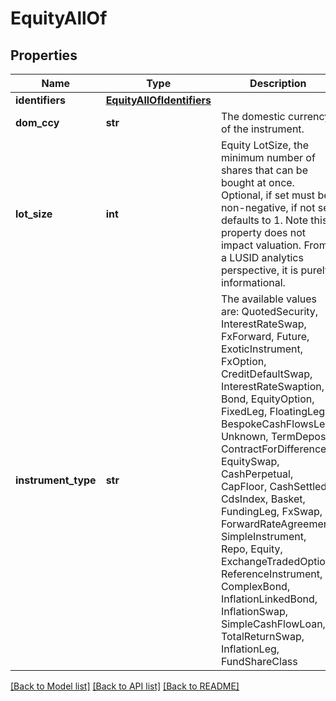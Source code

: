 # EquityAllOf


## Properties
Name | Type | Description | Notes
------------ | ------------- | ------------- | -------------
**identifiers** | [**EquityAllOfIdentifiers**](EquityAllOfIdentifiers.md) |  | [optional] 
**dom_ccy** | **str** | The domestic currency of the instrument. | 
**lot_size** | **int** | Equity LotSize, the minimum number of shares that can be bought at once.  Optional, if set must be non-negative, if not set defaults to 1.    Note this property does not impact valuation. From a LUSID analytics perspective, it is purely informational. | [optional] 
**instrument_type** | **str** | The available values are: QuotedSecurity, InterestRateSwap, FxForward, Future, ExoticInstrument, FxOption, CreditDefaultSwap, InterestRateSwaption, Bond, EquityOption, FixedLeg, FloatingLeg, BespokeCashFlowsLeg, Unknown, TermDeposit, ContractForDifference, EquitySwap, CashPerpetual, CapFloor, CashSettled, CdsIndex, Basket, FundingLeg, FxSwap, ForwardRateAgreement, SimpleInstrument, Repo, Equity, ExchangeTradedOption, ReferenceInstrument, ComplexBond, InflationLinkedBond, InflationSwap, SimpleCashFlowLoan, TotalReturnSwap, InflationLeg, FundShareClass | 

[[Back to Model list]](../README.md#documentation-for-models) [[Back to API list]](../README.md#documentation-for-api-endpoints) [[Back to README]](../README.md)


